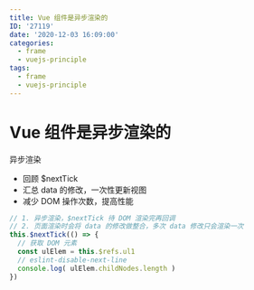 ```yaml
---
title: Vue 组件是异步渲染的
ID: '27119'
date: '2020-12-03 16:09:00'
categories:
  - frame
  - vuejs-principle
tags:
  - frame
  - vuejs-principle
---
```


# Vue 组件是异步渲染的

异步渲染

- 回顾 $nextTick
- 汇总 data 的修改，一次性更新视图
- 减少 DOM 操作次数，提高性能

``` js 
// 1. 异步渲染，$nextTick 待 DOM 渲染完再回调
// 2. 页面渲染时会将 data 的修改做整合，多次 data 修改只会渲染一次
this.$nextTick(() => {
  // 获取 DOM 元素
  const ulElem = this.$refs.ul1
  // eslint-disable-next-line
  console.log( ulElem.childNodes.length )
})
```
 
 
 
 
 
 
 
 
 
 
 
 
 
 
 
 
 
 
 
 
 

